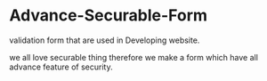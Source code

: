 # Advance-Securable-Form

validation form that are used in Developing website.

we all love securable thing therefore we make a form which have all advance feature of security. 

